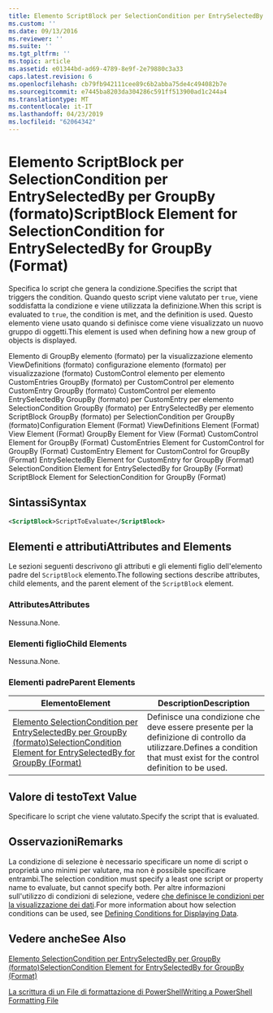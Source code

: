 ```yaml
---
title: Elemento ScriptBlock per SelectionCondition per EntrySelectedBy per GroupBy (formato) | Microsoft Docs
ms.custom: ''
ms.date: 09/13/2016
ms.reviewer: ''
ms.suite: ''
ms.tgt_pltfrm: ''
ms.topic: article
ms.assetid: e01344bd-ad69-4789-8e9f-2e79880c3a33
caps.latest.revision: 6
ms.openlocfilehash: cb79fb942111cee89c6b2abba75de4c494082b7e
ms.sourcegitcommit: e7445ba8203da304286c591ff513900ad1c244a4
ms.translationtype: MT
ms.contentlocale: it-IT
ms.lasthandoff: 04/23/2019
ms.locfileid: "62064342"
---
```

# <a name="scriptblock-element-for-selectioncondition-for-entryselectedby-for-groupby-format"></a><span data-ttu-id="a675a-102">Elemento ScriptBlock per SelectionCondition per EntrySelectedBy per GroupBy (formato)</span><span class="sxs-lookup"><span data-stu-id="a675a-102">ScriptBlock Element for SelectionCondition for EntrySelectedBy for GroupBy (Format)</span></span>

<span data-ttu-id="a675a-103">Specifica lo script che genera la condizione.</span><span class="sxs-lookup"><span data-stu-id="a675a-103">Specifies the script that triggers the condition.</span></span> <span data-ttu-id="a675a-104">Quando questo script viene valutato per `true`, viene soddisfatta la condizione e viene utilizzata la definizione.</span><span class="sxs-lookup"><span data-stu-id="a675a-104">When this script is evaluated to `true`, the condition is met, and the definition is used.</span></span> <span data-ttu-id="a675a-105">Questo elemento viene usato quando si definisce come viene visualizzato un nuovo gruppo di oggetti.</span><span class="sxs-lookup"><span data-stu-id="a675a-105">This element is used when defining how a new group of objects is displayed.</span></span>

<span data-ttu-id="a675a-106">Elemento di GroupBy elemento (formato) per la visualizzazione elemento ViewDefinitions (formato) configurazione elemento (formato) per visualizzazione (formato) CustomControl elemento per elemento CustomEntries GroupBy (formato) per CustomControl per elemento CustomEntry GroupBy (formato) CustomControl per elemento EntrySelectedBy GroupBy (formato) per CustomEntry per elemento SelectionCondition GroupBy (formato) per EntrySelectedBy per elemento ScriptBlock GroupBy (formato) per SelectionCondition per GroupBy (formato)</span><span class="sxs-lookup"><span data-stu-id="a675a-106">Configuration Element (Format) ViewDefinitions Element (Format) View Element (Format) GroupBy Element for View (Format) CustomControl Element for GroupBy (Format) CustomEntries Element for CustomControl for GroupBy (Format) CustomEntry Element for CustomControl for GroupBy (Format) EntrySelectedBy Element for CustomEntry for GroupBy (Format) SelectionCondition Element for EntrySelectedBy for GroupBy (Format) ScriptBlock Element for SelectionCondition for GroupBy (Format)</span></span>

## <a name="syntax"></a><span data-ttu-id="a675a-107">Sintassi</span><span class="sxs-lookup"><span data-stu-id="a675a-107">Syntax</span></span>

```xml
<ScriptBlock>ScriptToEvaluate</ScriptBlock>
```

## <a name="attributes-and-elements"></a><span data-ttu-id="a675a-108">Elementi e attributi</span><span class="sxs-lookup"><span data-stu-id="a675a-108">Attributes and Elements</span></span>

<span data-ttu-id="a675a-109">Le sezioni seguenti descrivono gli attributi e gli elementi figlio dell'elemento padre del `ScriptBlock` elemento.</span><span class="sxs-lookup"><span data-stu-id="a675a-109">The following sections describe attributes, child elements, and the parent element of the `ScriptBlock` element.</span></span>

### <a name="attributes"></a><span data-ttu-id="a675a-110">Attributes</span><span class="sxs-lookup"><span data-stu-id="a675a-110">Attributes</span></span>

<span data-ttu-id="a675a-111">Nessuna.</span><span class="sxs-lookup"><span data-stu-id="a675a-111">None.</span></span>

### <a name="child-elements"></a><span data-ttu-id="a675a-112">Elementi figlio</span><span class="sxs-lookup"><span data-stu-id="a675a-112">Child Elements</span></span>

<span data-ttu-id="a675a-113">Nessuna.</span><span class="sxs-lookup"><span data-stu-id="a675a-113">None.</span></span>

### <a name="parent-elements"></a><span data-ttu-id="a675a-114">Elementi padre</span><span class="sxs-lookup"><span data-stu-id="a675a-114">Parent Elements</span></span>

|<span data-ttu-id="a675a-115">Elemento</span><span class="sxs-lookup"><span data-stu-id="a675a-115">Element</span></span>|<span data-ttu-id="a675a-116">Description</span><span class="sxs-lookup"><span data-stu-id="a675a-116">Description</span></span>|
|-------------|-----------------|
|[<span data-ttu-id="a675a-117">Elemento SelectionCondition per EntrySelectedBy per GroupBy (formato)</span><span class="sxs-lookup"><span data-stu-id="a675a-117">SelectionCondition Element for EntrySelectedBy for GroupBy (Format)</span></span>](./selectioncondition-element-for-entryselectedby-for-groupby-format.md)|<span data-ttu-id="a675a-118">Definisce una condizione che deve essere presente per la definizione di controllo da utilizzare.</span><span class="sxs-lookup"><span data-stu-id="a675a-118">Defines a condition that must exist for the control definition to be used.</span></span>|

## <a name="text-value"></a><span data-ttu-id="a675a-119">Valore di testo</span><span class="sxs-lookup"><span data-stu-id="a675a-119">Text Value</span></span>

<span data-ttu-id="a675a-120">Specificare lo script che viene valutato.</span><span class="sxs-lookup"><span data-stu-id="a675a-120">Specify the script that is evaluated.</span></span>

## <a name="remarks"></a><span data-ttu-id="a675a-121">Osservazioni</span><span class="sxs-lookup"><span data-stu-id="a675a-121">Remarks</span></span>

<span data-ttu-id="a675a-122">La condizione di selezione è necessario specificare un nome di script o proprietà uno minimi per valutare, ma non è possibile specificare entrambi.</span><span class="sxs-lookup"><span data-stu-id="a675a-122">The selection condition must specify a least one script or property name to evaluate, but cannot specify both.</span></span> <span data-ttu-id="a675a-123">Per altre informazioni sull'utilizzo di condizioni di selezione, vedere [che definisce le condizioni per la visualizzazione dei dati](./defining-conditions-for-displaying-data.md).</span><span class="sxs-lookup"><span data-stu-id="a675a-123">For more information about how selection conditions can be used, see [Defining Conditions for Displaying Data](./defining-conditions-for-displaying-data.md).</span></span>

## <a name="see-also"></a><span data-ttu-id="a675a-124">Vedere anche</span><span class="sxs-lookup"><span data-stu-id="a675a-124">See Also</span></span>

[<span data-ttu-id="a675a-125">Elemento SelectionCondition per EntrySelectedBy per GroupBy (formato)</span><span class="sxs-lookup"><span data-stu-id="a675a-125">SelectionCondition Element for EntrySelectedBy for GroupBy (Format)</span></span>](./selectioncondition-element-for-entryselectedby-for-groupby-format.md)

[<span data-ttu-id="a675a-126">La scrittura di un File di formattazione di PowerShell</span><span class="sxs-lookup"><span data-stu-id="a675a-126">Writing a PowerShell Formatting File</span></span>](./writing-a-powershell-formatting-file.md)
